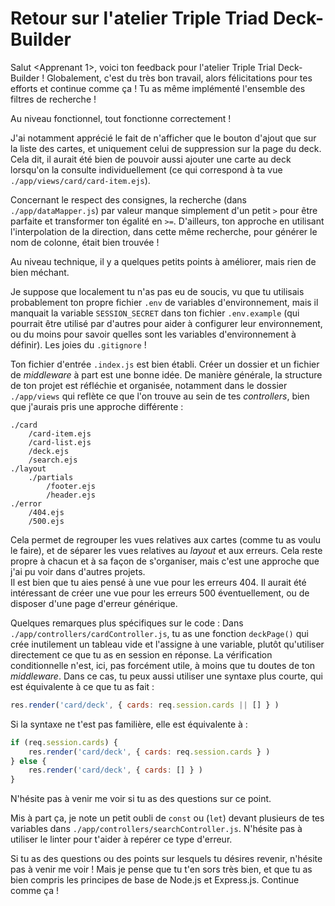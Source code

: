 # Retour sur l'atelier Triple Triad Deck-Builder

Salut <Apprenant 1>, voici ton feedback pour l'atelier Triple Trial Deck-Builder !
Globalement, c'est du très bon travail, alors félicitations pour tes efforts et continue comme ça ! Tu as même implémenté l'ensemble des filtres de recherche !

Au niveau fonctionnel, tout fonctionne correctement ! 

J'ai notamment apprécié le fait de n'afficher que le bouton d'ajout que sur la liste des cartes, et uniquement celui de suppression sur la page du deck. Cela dit, il aurait été bien de pouvoir aussi ajouter une carte au deck lorsqu'on la consulte individuellement (ce qui correspond à ta vue `./app/views/card/card-item.ejs`).

Concernant le respect des consignes, la recherche (dans `./app/dataMapper.js`) par valeur manque simplement d'un petit `>` pour être parfaite et transformer ton égalité en `>=`. D'ailleurs, ton approche en utilisant l'interpolation de la direction, dans cette même recherche, pour générer le nom de colonne, était bien trouvée !

Au niveau technique, il y a quelques petits points à améliorer, mais rien de bien méchant.

Je suppose que localement tu n'as pas eu de soucis, vu que tu utilisais probablement ton propre fichier `.env` de variables d'environnement, mais il manquait la variable `SESSION_SECRET` dans ton fichier `.env.example` (qui pourrait être utilisé par d'autres pour aider à configurer leur environnement, ou du moins pour savoir quelles sont les variables d'environnement à définir). Les joies du `.gitignore` !

Ton fichier d'entrée `.index.js` est bien établi. Créer un dossier et un fichier de *middleware* à part est une bonne idée. De manière générale, la structure de ton projet est réfléchie et organisée, notamment dans le dossier `./app/views` qui reflète ce que l'on trouve au sein de tes *controllers*, bien que j'aurais pris une approche différente :
```
./card
    /card-item.ejs
    /card-list.ejs
    /deck.ejs
    /search.ejs
./layout
    ./partials
        /footer.ejs
        /header.ejs
./error
    /404.ejs
    /500.ejs
```
Cela permet de regrouper les vues relatives aux cartes (comme tu as voulu le faire), et de séparer les vues relatives au *layout* et aux erreurs. Cela reste propre à chacun et à sa façon de s'organiser, mais c'est une approche que j'ai pu voir dans d'autres projets.  
Il est bien que tu aies pensé à une vue pour les erreurs 404. Il aurait été intéressant de créer une vue pour les erreurs 500 éventuellement, ou de disposer d'une page d'erreur générique. 

Quelques remarques plus spécifiques sur le code :
Dans `./app/controllers/cardController.js`, tu as une fonction `deckPage()` qui crée inutilement un tableau vide et l'assigne à une variable, plutôt qu'utiliser directement ce que tu as en session en réponse.
La vérification conditionnelle n'est, ici, pas forcément utile, à moins que tu doutes de ton *middleware*. Dans ce cas, tu peux aussi utiliser une syntaxe plus courte, qui est équivalente à ce que tu as fait :

```javascript
res.render('card/deck', { cards: req.session.cards || [] } ) 
```
Si la syntaxe ne t'est pas familière, elle est équivalente à :

```javascript
if (req.session.cards) {
    res.render('card/deck', { cards: req.session.cards } ) 
} else {
    res.render('card/deck', { cards: [] } ) 
}
```
N'hésite pas à venir me voir si tu as des questions sur ce point.

Mis à part ça, je note un petit oubli de `const` ou (`let`) devant plusieurs de tes variables dans `./app/controllers/searchController.js`. N'hésite pas à utiliser le linter pour t'aider à repérer ce type d'erreur.

Si tu as des questions ou des points sur lesquels tu désires revenir, n'hésite pas à venir me voir ! Mais je pense que tu t'en sors très bien, et que tu as bien compris les principes de base de Node.js et Express.js. Continue comme ça !
